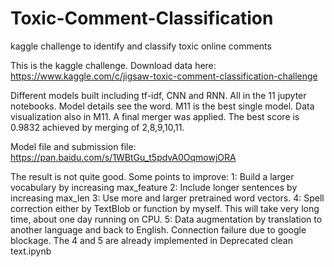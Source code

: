 # Toxic-Comment-Classification
kaggle challenge to identify and classify toxic online comments

This is the kaggle challenge. Download data here:
https://www.kaggle.com/c/jigsaw-toxic-comment-classification-challenge

Different models built including tf-idf, CNN and RNN. All in the 11 jupyter notebooks. 
Model details see the word. M11 is the best single model. Data visualization also in M11.
A final merger was applied. The best score is 0.9832 achieved by merging of 2,8,9,10,11.

Model file and submission file:
https://pan.baidu.com/s/1WBtGu_t5pdvA0OqmowjORA

The result is not quite good. Some points to improve:
1: Build a larger vocabulary by increasing max_feature
2: Include longer sentences by increasing max_len
3: Use more and larger pretrained word vectors.
4: Spell correction either by TextBlob or function by myself. This will take very long time, about one day running on CPU.
5: Data augmentation by translation to another language and back to English. Connection failure due to google blockage. 
The 4 and 5 are already implemented in Deprecated clean text.ipynb

